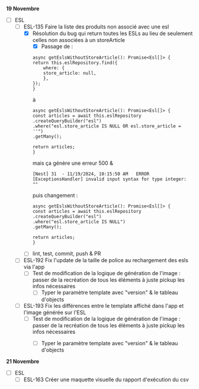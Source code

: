 **19 Novembre**
- [ ] ESL
    - [ ] ESL-135 Faire la liste des produits non associé avec une esl
        - [x] Résolution du bug qui return toutes les ESLs au lieu de seulement celles non associées à un storeArticle
            - [x] Passage de :
            ```
            async getEslsWithoutStoreArticle(): Promise<Esl[]> {
            return this.eslRepository.find({
                where: {
                store_article: null,
                },
            });
            }
            ```
            à
            ```
            async getEslsWithoutStoreArticle(): Promise<Esl[]> {
            const articles = await this.eslRepository
            .createQueryBuilder("esl")
            .where("esl.store_article IS NULL OR esl.store_article = ''")
            .getMany();

            return articles;
            }
            ```
            mais ça génère une erreur 500 & 
            ```
            [Nest] 31  - 11/19/2024, 10:15:50 AM   ERROR [ExceptionsHandler] invalid input syntax for type integer: ""
            ```
            puis changement : 
            ```
            async getEslsWithoutStoreArticle(): Promise<Esl[]> {
            const articles = await this.eslRepository
            .createQueryBuilder("esl")
            .where("esl.store_article IS NULL")
            .getMany();

            return articles;
            }
            ```
        - [ ] lint, test, commit, push & PR
    - [ ] ESL-192 Fix l'update de la taille de police au rechargement des esls via l'app
        - [ ] Test de modification de la logique de génération de l'image : passer de la recréation de tous les éléments à juste pickup les infos nécessaires
            - [ ] Typer le paramètre template avec "version" & le tableau d'objects
    - [ ] ESL-193 Fix les différences entre le template affiché dans l'app et l'image générée sur l'ESL
        - [ ] Test de modification de la logique de génération de l'image : passer de la recréation de tous les éléments à juste pickup les infos nécessaires
            - [ ] Typer le paramètre template avec "version" & le tableau d'objects



**21 Novembre**
- [ ] ESL
    - [ ] ESL-163 Créer une maquette visuelle du rapport d'exécution du csv